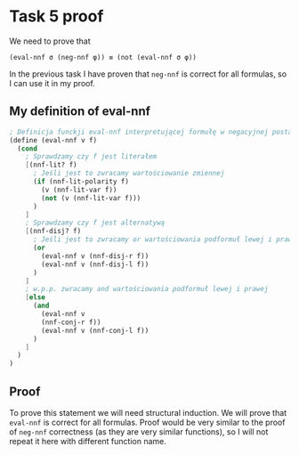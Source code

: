 # Task 5 proof

We need to prove that 

```
(eval-nnf σ (neg-nnf φ)) ≡ (not (eval-nnf σ φ))
```

In the previous task I have proven that `neg-nnf` is correct for all formulas, so I can use it in my proof.


## My definition of eval-nnf

```scheme
; Definicja funckji eval-nnf interpretującej formułę w negacyjnej postaci normalnej przy zadanym wartościowaniu zmiennych
(define (eval-nnf v f)
  (cond
    ; Sprawdzamy czy f jest literałem
    [(nnf-lit? f)
      ; Jeśli jest to zwracamy wartościowanie zmiennej
      (if (nnf-lit-polarity f)
        (v (nnf-lit-var f))
        (not (v (nnf-lit-var f)))
      )
    ]
    ; Sprawdzamy czy f jest alternatywą
    [(nnf-disj? f)
      ; Jeśli jest to zwracamy or wartościowania podformuł lewej i prawej
      (or 
        (eval-nnf v (nnf-disj-r f)) 
        (eval-nnf v (nnf-disj-l f))
      )
    ]
    ; w.p.p. zwracamy and wartościowania podformuł lewej i prawej
    [else 
      (and 
        (eval-nnf v 
        (nnf-conj-r f)) 
        (eval-nnf v (nnf-conj-l f))
      )
    ]
  )
)
```

## Proof

To prove this statement we will need structural induction. We will prove that `eval-nnf` is correct for all formulas.
Proof would be very similar to the proof of `neg-nnf` correctness (as they are very similar functions), so I will not repeat it here with different function name.